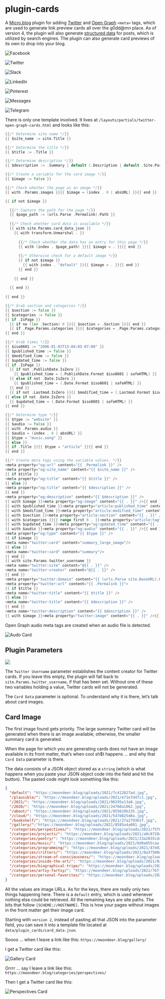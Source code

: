 # plugin-cards
A [Micro.blog](https://micro.blog "Micro.blog") plugin for adding [Twitter](https://developer.twitter.com/en/docs/twitter-for-websites/cards/overview/abouts-cards "Twitter Cards") and [Open Graph](https://ogp.me "Open Graph Protocol") `<meta>` tags, which are used to generate link preview cards all over the g0dd@mn place. As of version 4, the plugin will also generate [structured data](https://developers.google.com/search/docs/advanced/structured-data/intro-structured-data) for posts, which is utilized by search engines. The plugin can also generate card previews of its own to drop into your blog.

![Facebook](https://raw.githubusercontent.com/moonbuck/plugin-cards/main/images/facebook.jpeg)

![Twitter](https://raw.githubusercontent.com/moonbuck/plugin-cards/main/images/twitter.jpeg)

![Slack](https://raw.githubusercontent.com/moonbuck/plugin-cards/main/images/slack.jpeg)

![LinkedIn](https://raw.githubusercontent.com/moonbuck/plugin-cards/main/images/linkedin.jpeg)

![Pinterest](https://raw.githubusercontent.com/moonbuck/plugin-cards/main/images/pinterest.jpeg)

![Messages](https://raw.githubusercontent.com/moonbuck/plugin-cards/main/images/messages.jpeg)

![Telegram](https://raw.githubusercontent.com/moonbuck/plugin-cards/main/images/telegram.jpeg)

There is only one template involved. It lives at `/layouts/partials/twitter-open-graph-cards.html` and looks like this:

```go
{{/* Determine site name */}}
{{ $site_name := site.Title }}

{{/* Determine the title */}}
{{ $title := .Title }}

{{/* Determine description */}}
{{ $description := .Summary | default (.Description | default .Site.Params.description )  }}

{{/* Create a variable for the card image */}}
{{ $image := false }}

{{/* Check whether the page as an image */}}
{{ with .Params.images }}{{ $image = (index . 0 | absURL) }}{{ end }}

{{ if not $image }}

  {{/* Capture the path for the page */}}
  {{ $page_path := (urls.Parse .Permalink).Path }}
  
  {{/* Check whether card data is available */}}
  {{ with site.Params.card_data_json }}
    {{ with transform.Unmarshal . }}
    
      {{/* Check whether the data has an entry for this page */}}
      {{ with (index . $page_path) }}{{ $image = . }}{{ end }}
      
      {{/* Otherwise check for a default image */}}
      {{ if not $image }}
        {{ with index . "default" }}{{ $image = . }}{{ end }}
      {{ end }}
    
    {{ end }}
    
  {{ end }}
  
{{ end }}

{{/* Grab section and categories */}}
{{ $section := false }}
{{ $categories := false }}
{{ if .IsPage }}
  {{ if ne (len .Section) 0 }}{{ $section = .Section }}{{ end }}
  {{ if .Page.Params.categories }}{{ $categories = .Page.Params.categories }}{{ end }}
{{ end }}

{{/* Grab times */}}
{{ $iso8601 := "2006-01-02T15:04:05-07:00" }}
{{ $published_time := false }}
{{ $modified_time := false }}
{{ $updated_time := false }}
{{ if .IsPage }}
  {{ if not .PublishDate.IsZero }}
    {{ $published_time = (.PublishDate.Format $iso8601 | safeHTML) }}
  {{ else if not .Date.IsZero }}
    {{ $published_time = (.Date.Format $iso8601 | safeHTML) }}
  {{ end }}
  {{ if not .Lastmod.IsZero }}{{ $modified_time = (.Lastmod.Format $iso8601 | safeHTML) }}{{ end }}
{{ else if not .Date.IsZero }}
  {{ $updated_time = (.Date.Format $iso8601 | safeHTML) }}
{{ end }}

{{/* Determine type */}}
{{ $type := "website" }}
{{ $audio := false }}
{{ with .Params.audio }}
{{ $audio = (index . 0 | absURL) }}
{{ $type = "music.song" }}
{{ else }}
{{ if .Title }}{{ $type = "article" }}{{ end }}
{{ end }}

{{/* Create meta tags using the variable values. */}}
<meta property="og:url" content="{{ .Permalink }}" />
<meta property="og:site_name" content="{{ $site_name }}" />
{{ if $title }}
<meta property="og:title" content="{{ $title }}" />
{{ else }}
<meta property="og:title" content="{{ $description }}" />
{{ end }}
<meta property="og:description" content="{{ $description }}" />
{{ with $image }}<meta property="og:image" content="{{ . }}" />{{ end }}
{{ with $published_time }}<meta property="article:published_time" content="{{ . }}" />{{ end }}
{{ with $modified_time }}<meta property="article:modified_time" content="{{ . }}" />{{ end }}
{{ with $section }}<meta property="article:section" content="{{ . }}" />{{ end }}
{{ with $categories }}{{ range first 6 . }}<meta property="article:tag" content="{{ . }}" />{{ end }}{{ end }}
{{ with $updated_time }}<meta property="og:updated_time" content="{{ . }}" />{{ end }}
{{ with $audio }}<meta property="og:audio" content="{{ . }}" />{{ end }}
<meta property="og:type" content="{{ $type }}" />
{{ if $image }}
<meta name="twitter:card" content="summary_large_image"/>
{{ else }}
<meta name="twitter:card" content="summary"/>
{{ end }}
{{ with site.Params.twitter_username }}
<meta name="twitter:site" content="@{{ . }}" />
<meta name="twitter:creator" content="@{{ . }}" />
{{ end }}
<meta property="twitter:domain" content="{{ (urls.Parse site.BaseURL).Host }}">
<meta property="twitter:url" content="{{ .Permalink }}">
{{ if $title }}
<meta name="twitter:title" content="{{ $title }}" />
{{ else }}
<meta name="twitter:title" content="{{ $description }}" />
{{ end }}
<meta name="twitter:description" content="{{ $description }}" />
{{ with $image }}<meta property="twitter:image" content="{{ . }}" />{{ end }}
```

Open Graph audio meta tags are created when an audio file is detected. 

![Audo Card](https://raw.githubusercontent.com/moonbuck/plugin-cards/main/images/audio.jpeg)


## Plugin Parameters

![](https://raw.githubusercontent.com/moonbuck/plugin-cards/main/images/plugin_parameters.jpeg)

The `Twitter Username` parameter establishes the content creator for Twitter cards. If you leave this empty, the plugin will fall back to `site.Params.twitter_username`, if that has been set. Without one of these two variables holding a value, Twitter cards will not be generated.

The `Card Data` parameter is optional. To understand why it is there, let’s talk about card images. 

## Card Image
The first image found gets priority. The large summary Twitter card will be generated when there is an image available; otherwise, the smaller summary card is generated.

When the page for which you are generating cards does not have an image available in its front matter, that’s when cool sh$t happens … and why that `Card Data` parameter is there.

The data consists of a JSON object stored as a `string` (which is what happens when you paste your JSON object code into the field and hit the button). The pasted code might look something like this:

```json
{
  "default": "https://moondeer.blog/uploads/2021/7c412827ad.jpg",
  "/plausible/": "https://moondeer.blog/uploads/2021/e71e7d47c1.jpg",
  "/2021/": "https://moondeer.blog/uploads/2021/98295e13a8.jpg",
  "/2020/": "https://moondeer.blog/uploads/2021/24760a1062.jpg",
  "/about/": "https://moondeer.blog/uploads/2021/955619b235.jpg",
  "/cloud/": "https://moondeer.blog/uploads/2021/547d825d8a.jpg",
  "/bookshelf/": "https://moondeer.blog/uploads/2021/27a279361f.jpg",
  "/gallery/":"https://moondeer.blog/uploads/2021/8585a4a081.jpg",
  "/categories/perspectives/": "https://moondeer.blog/uploads/2021/f5f64b49bb.jpg",
  "/categories/projects/": "https://moondeer.blog/uploads/2021/a0c8728c89.jpg",
  "/categories/poetry/": "https://moondeer.blog/uploads/2021/23a2035cdc.jpg",
  "/categories/music/": "https://moondeer.blog/uploads/2021/8d0a055caa.jpg",
  "/categories/programming/": "https://moondeer.blog/uploads/2021/47e02e5e74.jpg",
  "/categories/critters/": "https://moondeer.blog/uploads/2021/0a37500db6.jpg",
  "/categories/stream-of-consciousness/": "https://moondeer.blog/uploads/2021/c11b3de2ff.jpg",
  "/categories/inside-the-art/": "https://moondeer.blog/uploads/2021/8c4669346c.jpg",
  "/categories/biographical-tripe/": "https://moondeer.blog/uploads/2021/92a565154b.jpg",
  "/categories/artsy-fartsy/": "https://moondeer.blog/uploads/2021/76f1f5d0d6.jpg",
  "/categories/personal-favorites/": "https://moondeer.blog/uploads/2021/328c442bd6.jpg"
}
```

All the values are image URLs. As for the keys, there are really only two things happening here. There is a `default` entry, which is used whenever nothing else could be retrieved. All the remaining keys are site paths. The bits that follow `[SCHEME://HOSTNAME]`. This is how your pages without images in the front matter get their image card.

Starting with `version 2`, instead of pasting all that JSON into the parameter field, you can save it into a template file located at `data/plugin_cards/card_data.json`.

Soooo … when I leave a link like this: `https://moondeer.blog/gallery/`

I get a Twitter card like this:

![Gallery Card](https://raw.githubusercontent.com/moonbuck/plugin-cards/main/images/gallery.jpeg)

Orrrr … say I leave a link like this: `https://moondeer.blog/categories/perspectives/`

Then I get a Twitter card like this:

![Perspectives Card](https://raw.githubusercontent.com/moonbuck/plugin-cards/main/images/perspectives.jpeg)